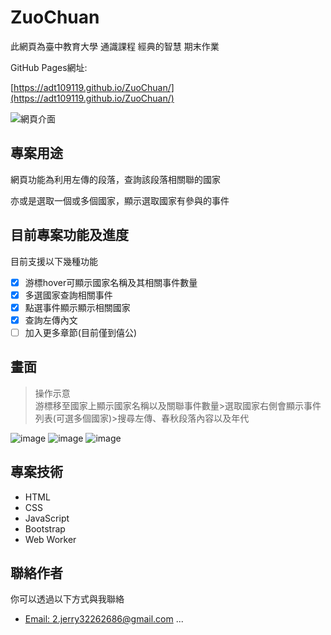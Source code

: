 # ZuoChuan
此網頁為臺中教育大學 通識課程 經典的智慧 期末作業

GitHub Pages網址:

[https://adt109119.github.io/ZuoChuan/](https://adt109119.github.io/ZuoChuan/)

![網頁介面](https://github.com/ADT109119/ZuoChuan/assets/106337749/375b3e1a-994c-4398-b4e2-e606ddfa93f2)


## 專案用途

網頁功能為利用左傳的段落，查詢該段落相關聯的國家

亦或是選取一個或多個國家，顯示選取國家有參與的事件

## 目前專案功能及進度

目前支援以下幾種功能
- [x] 游標hover可顯示國家名稱及其相關事件數量
- [x] 多選國家查詢相關事件
- [x] 點選事件顯示顯示相關國家
- [x] 查詢左傳內文
- [ ] 加入更多章節(目前僅到僖公)

## 畫面

> 操作示意  
> 游標移至國家上顯示國家名稱以及關聯事件數量>選取國家右側會顯示事件列表(可選多個國家)>搜尋左傳、春秋段落內容以及年代

![image](https://github.com/ADT109119/ZuoChuan/assets/106337749/aef36cfc-19b1-4800-a6dd-529dcf52a6d1)
![image](https://github.com/ADT109119/ZuoChuan/assets/106337749/bb6385b7-eb4b-4391-8268-c4b2909d795e)
![image](https://github.com/ADT109119/ZuoChuan/assets/106337749/1419deea-a67d-49bc-beb4-6ac0c86c9484)

## 專案技術

- HTML
- CSS
- JavaScript
- Bootstrap
- Web Worker

## 聯絡作者

你可以透過以下方式與我聯絡

- [Email: 2.jerry32262686@gmail.com](mailto:2.jerry32262686@gmail.com)
...
